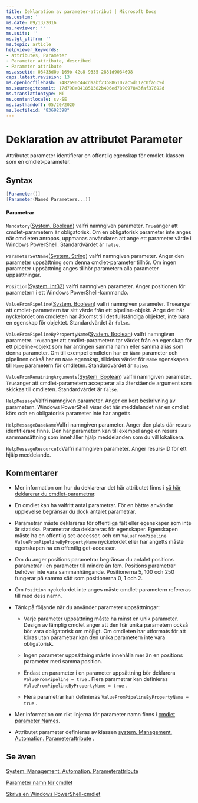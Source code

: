 ```yaml
---
title: Deklaration av parameter-attribut | Microsoft Docs
ms.custom: ''
ms.date: 09/13/2016
ms.reviewer: ''
ms.suite: ''
ms.tgt_pltfrm: ''
ms.topic: article
helpviewer_keywords:
- attributes, Parameter
- Parameter attribute, described
- Parameter attribute
ms.assetid: 08433d0b-169b-42c8-9335-2881d9034698
caps.latest.revision: 13
ms.openlocfilehash: 7482690c44cdaabf23b886107ac5d112c0fa5c9d
ms.sourcegitcommit: 17d798a041851382b406ed789097843faf37692d
ms.translationtype: MT
ms.contentlocale: sv-SE
ms.lasthandoff: 05/20/2020
ms.locfileid: "83692398"
---
```

# <a name="parameter-attribute-declaration"></a>Deklaration av attributet Parameter

Attributet parameter identifierar en offentlig egenskap för cmdlet-klassen som en cmdlet-parameter.

## <a name="syntax"></a>Syntax

```csharp
[Parameter()]
[Parameter(Named Parameters...)]
```

#### <a name="parameters"></a>Parametrar

`Mandatory`([System. Boolean](/dotnet/api/System.Boolean)) valfri namngiven parameter. `True`anger att cmdlet-parametern är obligatorisk. Om en obligatorisk parameter inte anges när cmdleten anropas, uppmanas användaren att ange ett parameter värde i Windows PowerShell. Standardvärdet är `false`.

`ParameterSetName`([System. String](/dotnet/api/System.String)) valfri namngiven parameter. Anger den parameter uppsättning som denna cmdlet-parameter tillhör. Om ingen parameter uppsättning anges tillhör parametern alla parameter uppsättningar.

`Position`([System. Int32](/dotnet/api/System.Int32)) valfri namngiven parameter. Anger positionen för parametern i ett Windows PowerShell-kommando.

`ValueFromPipeline`([System. Boolean](/dotnet/api/System.Boolean)) valfri namngiven parameter. `True`anger att cmdlet-parametern tar sitt värde från ett pipeline-objekt. Ange det här nyckelordet om cmdleten har åtkomst till det fullständiga objektet, inte bara en egenskap för objektet. Standardvärdet är `false`.

`ValueFromPipelineByPropertyName`([System. Boolean](/dotnet/api/System.Boolean)) valfri namngiven parameter. `True`anger att cmdlet-parametern tar värdet från en egenskap för ett pipeline-objekt som har antingen samma namn eller samma alias som denna parameter. Om till exempel cmdleten har en `Name` parameter och pipelinen också har en `Name` egenskap, tilldelas värdet för `Name` egenskapen till `Name` parametern för cmdleten. Standardvärdet är `false`.

`ValueFromRemainingArguments`([System. Boolean](/dotnet/api/System.Boolean)) valfri namngiven parameter. `True`anger att cmdlet-parametern accepterar alla återstående argument som skickas till cmdleten. Standardvärdet är `false`.

`HelpMessage`Valfri namngiven parameter. Anger en kort beskrivning av parametern. Windows PowerShell visar det här meddelandet när en cmdlet körs och en obligatorisk parameter inte har angetts.

`HelpMessageBaseName`Valfri namngiven parameter. Anger den plats där resurs identifierare finns. Den här parametern kan till exempel ange en resurs sammansättning som innehåller hjälp meddelanden som du vill lokalisera.

`HelpMessageResourceId`Valfri namngiven parameter. Anger resurs-ID för ett hjälp meddelande.

## <a name="remarks"></a>Kommentarer

- Mer information om hur du deklarerar det här attributet finns i [så här deklarerar du cmdlet-parametrar](./how-to-declare-cmdlet-parameters.md).

- En cmdlet kan ha valfritt antal parametrar. För en bättre användar upplevelse begränsar du dock antalet parametrar.

- Parametrar måste deklareras för offentliga fält eller egenskaper som inte är statiska. Parametrar ska deklareras för egenskaper. Egenskapen måste ha en offentlig set-accessor, och om `ValueFromPipeline` `ValueFromPipelineByPropertyName` nyckelordet eller har angetts måste egenskapen ha en offentlig get-accessor.

- Om du anger positions parametrar begränsar du antalet positions parametrar i en parameter till mindre än fem. Positions parametrar behöver inte vara sammanhängande. Positionerna 5, 100 och 250 fungerar på samma sätt som positionerna 0, 1 och 2.

- Om `Position` nyckelordet inte anges måste cmdlet-parametern refereras till med dess namn.

- Tänk på följande när du använder parameter uppsättningar:

  - Varje parameter uppsättning måste ha minst en unik parameter. Design av lämplig cmdlet anger att den här unika parametern också bör vara obligatorisk om möjligt. Om cmdleten har utformats för att köras utan parametrar kan den unika parametern inte vara obligatorisk.

  - Ingen parameter uppsättning måste innehålla mer än en positions parameter med samma position.

  - Endast en parameter i en parameter uppsättning bör deklarera `ValueFromPipeline = true` . Flera parametrar kan definieras `ValueFromPipelineByPropertyName = true` .

  - Flera parametrar kan definieras `ValueFromPipelineByPropertyName = true` .

- Mer information om rikt linjerna för parameter namn finns i [cmdlet parameter Names](standard-cmdlet-parameter-names-and-types.md).

- Attributet parameter definieras av klassen [system. Management. Automation. Parameterattribute](/dotnet/api/System.Management.Automation.ParameterAttribute) .

## <a name="see-also"></a>Se även

[System. Management. Automation. Parameterattribute](/dotnet/api/System.Management.Automation.ParameterAttribute)

[Parameter namn för cmdlet](standard-cmdlet-parameter-names-and-types.md)

[Skriva en Windows PowerShell-cmdlet](./writing-a-windows-powershell-cmdlet.md)
